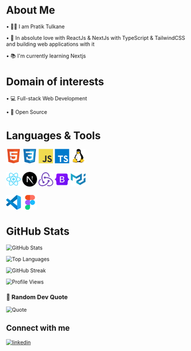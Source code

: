<!-- Title and About Me Section -->
# About Me

• 👨‍🎓 I am Pratik Tulkane

• 🏃 In absolute love with ReactJs & NextJs with TypeScript & TailwindCSS and building web applications with it

• 📚 I'm currently learning Nextjs

# Domain of interests

• 💻 Full-stack Web Development

• 🔧 Open Source

# Languages & Tools

<div align="left">
  <!-- Development -->
  <img src="https://raw.githubusercontent.com/devicons/devicon/master/icons/html5/html5-original.svg" alt="html5" width="40" height="40"/>
  <img src="https://raw.githubusercontent.com/devicons/devicon/master/icons/css3/css3-original.svg" alt="css3" width="40" height="40"/>
  <img src="https://raw.githubusercontent.com/devicons/devicon/master/icons/javascript/javascript-original.svg" alt="javascript" width="40" height="40"/>
  <img src="https://raw.githubusercontent.com/devicons/devicon/master/icons/typescript/typescript-original.svg" alt="typescript" width="40" height="40"/>
  <img src="https://raw.githubusercontent.com/devicons/devicon/master/icons/linux/linux-original.svg" alt="linux" width="40" height="40"/>
</div>

<div align="left" style="margin-top: 20px;">
  <!-- Frameworks and Tools -->
  <img src="https://raw.githubusercontent.com/devicons/devicon/master/icons/react/react-original.svg" alt="react" width="40" height="40"/>
  <img src="https://raw.githubusercontent.com/devicons/devicon/master/icons/nextjs/nextjs-original.svg" alt="nextjs" width="40" height="40"/>
  <img src="https://raw.githubusercontent.com/devicons/devicon/master/icons/redux/redux-original.svg" alt="redux" width="40" height="40"/>
  <img src="https://raw.githubusercontent.com/devicons/devicon/master/icons/bootstrap/bootstrap-original.svg" alt="bootstrap" width="40" height="40"/>
  <img src="https://raw.githubusercontent.com/devicons/devicon/master/icons/materialui/materialui-original.svg" alt="materialui" width="40" height="40"/>
</div>

<div align="left" style="margin-top: 20px;">
  <!-- IDE and Design Tools -->
  <img src="https://raw.githubusercontent.com/devicons/devicon/master/icons/vscode/vscode-original.svg" alt="vscode" width="40" height="40"/>
  <img src="https://raw.githubusercontent.com/devicons/devicon/master/icons/figma/figma-original.svg" alt="figma" width="40" height="40"/>
</div>

# GitHub Stats

![GitHub Stats](https://github-readme-stats.vercel.app/api?username=Pratik-Tulkane14&show_icons=true&theme=radical&count_private=true)

![Top Languages](https://github-readme-stats.vercel.app/api/top-langs/?username=Pratik-Tulkane14&layout=compact&theme=radical)

![GitHub Streak](https://github-readme-streak-stats.herokuapp.com/?user=Pratik-Tulkane14&theme=radical)

<!-- Add this if you want to show profile views -->
<img src="https://komarev.com/ghpvc/?username=Pratik-Tulkane14&style=flat-square&color=blue" alt="Profile Views"/>

### 📝 Random Dev Quote

![Quote](https://quotes-github-readme.vercel.app/api?type=horizontal&theme=radical)

<!-- Optional: Add social media links -->
## Connect with me
<p align="left">
  <a href="https://linkedin.com/in/pratik-tulkane" target="_blank">
    <img src="https://raw.githubusercontent.com/rahuldkjain/github-profile-readme-generator/master/src/images/icons/Social/linked-in-alt.svg" alt="linkedin" height="30" width="40" />
  </a>
<!--   <a href="https://twitter.com/YOUR_TWITTER" target="_blank">
    <img src="https://raw.githubusercontent.com/rahuldkjain/github-profile-readme-generator/master/src/images/icons/Social/twitter.svg" alt="twitter" height="30" width="40" />
  </a> -->
</p>

<!-- Activity Graph -->
<!--![GitHub Snake Animation](https://raw.githubusercontent.com/Pratik-Tulkane14/Pratik-Tulkane14/output/snake.svg)-->

